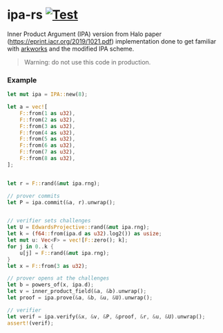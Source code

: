# ipa-rs [![Test](https://github.com/arnaucube/ipa-rs/workflows/Test/badge.svg)](https://github.com/arnaucube/ipa-rs/actions?query=workflow%3ATest)

Inner Product Argument (IPA) version from Halo paper (https://eprint.iacr.org/2019/1021.pdf) implementation done to get familiar with [arkworks](https://arkworks.rs) and the modified IPA scheme.


> Warning: do not use this code in production.

### Example

```rust
let mut ipa = IPA::new(8);

let a = vec![
    F::from(1 as u32),
    F::from(2 as u32),
    F::from(3 as u32),
    F::from(4 as u32),
    F::from(5 as u32),
    F::from(6 as u32),
    F::from(7 as u32),
    F::from(8 as u32),
];


let r = F::rand(&mut ipa.rng);

// prover commits
let P = ipa.commit(&a, r).unwrap();


// verifier sets challenges
let U = EdwardsProjective::rand(&mut ipa.rng);
let k = (f64::from(ipa.d as u32).log2()) as usize;
let mut u: Vec<F> = vec![F::zero(); k];
for j in 0..k {
    u[j] = F::rand(&mut ipa.rng);
}
let x = F::from(3 as u32);

// prover opens at the challenges
let b = powers_of(x, ipa.d);
let v = inner_product_field(&a, &b).unwrap();
let proof = ipa.prove(&a, &b, &u, &U).unwrap();

// verifier
let verif = ipa.verify(&x, &v, &P, &proof, &r, &u, &U).unwrap();
assert!(verif);
```
